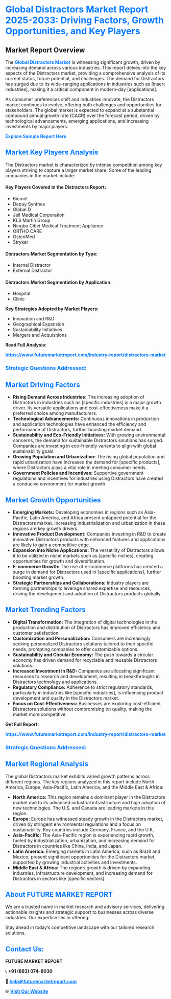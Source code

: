 <h1 style="color: #007BFF;">Global Distractors Market Report 2025-2033: Driving Factors, Growth Opportunities, and Key Players</h1>

<section id="overview">
<h2>Market Report Overview</h2>
<p>The <a href="https://www.futuremarketreport.com/industry-report/distractors-market" style="color: #007BFF; text-decoration: none;"><strong>Global Distractors Market</strong></a> is witnessing significant growth, driven by increasing demand across various industries. This report delves into the key aspects of the Distractors market, providing a comprehensive analysis of its current status, future potential, and challenges. The demand for Distractors has surged due to its wide-ranging applications in industries such as [insert industries], making it a critical component in modern-day [applications].</p>
<p>As consumer preferences shift and industries innovate, the Distractors market continues to evolve, offering both challenges and opportunities for stakeholders. The global market is expected to expand at a substantial compound annual growth rate (CAGR) over the forecast period, driven by technological advancements, emerging applications, and increasing investments by major players.</p>
</section>

<section id="overview">
<p><a href="https://www.futuremarketreport.com/request-sample/reportId=55770" style="color: #007BFF; text-decoration: none;"><strong>Explore Sample Report Here</strong></a></p>
</section>

<section id="key-players">
<h2 style="color: #007BFF;">Market Key Players Analysis</h2>
<p>The Distractors market is characterized by intense competition among key players striving to capture a larger market share. Some of the leading companies in the market include:</p>
<h4>Key Players Covered in the Distractors Report:</h4>
<ul><li>Biomet</li><li>Depuy Synthes</li><li>Global D</li><li>Jeil Medical Corporation</li><li>KLS Martin Group</li><li>Ningbo Cibei Medical Treatment Appliance</li><li>ORTHO CARE</li><li>OsteoMed</li><li>Stryker</li></ul>
<h4>Distractors Market Segmentation by Type:</h4>
<ul><li>Internal Distractor</li><li>External Distractor</li></ul>

<h4>Distractors Market Segmentation by Application:</h4>
<ul><li>Hospital</li><li>Clinic</li></ul>
<p><strong>Key Strategies Adopted by Market Players:</strong></p>
<ul>
<li>Innovation and R&D</li>
<li>Geographical Expansion</li>
<li>Sustainability Initiatives</li>
<li>Mergers and Acquisitions</li>
</ul>
</section>

<section>
<p><strong>Read Full Analysis: </strong></p><a href="https://www.futuremarketreport.com/industry-report/distractors-market" style="color: #007BFF; text-decoration: none;"><strong>https://www.futuremarketreport.com/industry-report/distractors-market</strong></a>
<h3 style="color: #007BFF;">Strategic Questions Addressed:</h3>
</section>

<section id="driving-factors">
<h2 style="color: #007BFF;">Market Driving Factors</h2>
<ul>
<li><strong>Rising Demand Across Industries:</strong> The increasing adoption of Distractors in industries such as [specific industries] is a major growth driver. Its versatile applications and cost-effectiveness make it a preferred choice among manufacturers.</li>
<li><strong>Technological Advancements:</strong> Continuous innovations in production and application technologies have enhanced the efficiency and performance of Distractors, further boosting market demand.</li>
<li><strong>Sustainability and Eco-Friendly Initiatives:</strong> With growing environmental concerns, the demand for sustainable Distractors solutions has surged. Companies are investing in eco-friendly variants to align with global sustainability goals.</li>
<li><strong>Growing Population and Urbanization:</strong> The rising global population and rapid urbanization have increased the demand for [specific products], where Distractors plays a vital role in meeting consumer needs.</li>
<li><strong>Government Policies and Incentives:</strong> Supportive government regulations and incentives for industries using Distractors have created a conducive environment for market growth.</li>
</ul>
</section>

<section id="growth-opportunities">
<h2 style="color: #007BFF;">Market Growth Opportunities</h2>
<ul>
<li><strong>Emerging Markets:</strong> Developing economies in regions such as Asia-Pacific, Latin America, and Africa present untapped potential for the Distractors market. Increasing industrialization and urbanization in these regions are key growth drivers.</li>
<li><strong>Innovative Product Development:</strong> Companies investing in R&D to create innovative Distractors products with enhanced features and applications are likely to gain a competitive edge.</li>
<li><strong>Expansion into Niche Applications:</strong> The versatility of Distractors allows it to be utilized in niche markets such as [specific niches], creating opportunities for growth and diversification.</li>
<li><strong>E-commerce Growth:</strong> The rise of e-commerce platforms has created a surge in demand for Distractors used in [specific applications], further boosting market growth.</li>
<li><strong>Strategic Partnerships and Collaborations:</strong> Industry players are forming partnerships to leverage shared expertise and resources, driving the development and adoption of Distractors products globally.</li>
</ul>
</section>

<section id="trending-factors">
<h2 style="color: #007BFF;">Market Trending Factors</h2>
<ul>
<li><strong>Digital Transformation:</strong> The integration of digital technologies in the production and distribution of Distractors has improved efficiency and customer satisfaction.</li>
<li><strong>Customization and Personalization:</strong> Consumers are increasingly seeking personalized Distractors solutions tailored to their specific needs, prompting companies to offer customizable options.</li>
<li><strong>Sustainability and Circular Economy:</strong> The push towards a circular economy has driven demand for recyclable and reusable Distractors solutions.</li>
<li><strong>Increased Investment in R&D:</strong> Companies are allocating significant resources to research and development, resulting in breakthroughs in Distractors technology and applications.</li>
<li><strong>Regulatory Compliance:</strong> Adherence to strict regulatory standards, particularly in industries like [specific industries], is influencing product development and quality in the Distractors market.</li>
<li><strong>Focus on Cost-Effectiveness:</strong> Businesses are exploring cost-efficient Distractors solutions without compromising on quality, making the market more competitive.</li>
</ul>
</section>

<section>
<p><strong>Get Full Report: </strong></p><a href="https://www.futuremarketreport.com/industry-report/distractors-market" style="color: #007BFF; text-decoration: none;"><strong>https://www.futuremarketreport.com/industry-report/distractors-market</strong></a>
<h3 style="color: #007BFF;">Strategic Questions Addressed:</h3>
</section>


<section id="regional-analysis">
<h2 style="color: #007BFF;">Market Regional Analysis</h2>
<p>The global Distractors market exhibits varied growth patterns across different regions. The key regions analyzed in this report include North America, Europe, Asia-Pacific, Latin America, and the Middle East & Africa:</p>
<ul>
<li><strong>North America:</strong> This region remains a dominant player in the Distractors market due to its advanced industrial infrastructure and high adoption of new technologies. The U.S. and Canada are leading markets in this region.</li>
<li><strong>Europe:</strong> Europe has witnessed steady growth in the Distractors market, driven by stringent environmental regulations and a focus on sustainability. Key countries include Germany, France, and the U.K.</li>
<li><strong>Asia-Pacific:</strong> The Asia-Pacific region is experiencing rapid growth, fueled by industrialization, urbanization, and increasing demand for Distractors in countries like China, India, and Japan.</li>
<li><strong>Latin America:</strong> Emerging markets in Latin America, such as Brazil and Mexico, present significant opportunities for the Distractors market, supported by growing industrial activities and investments.</li>
<li><strong>Middle East & Africa:</strong> The region’s growth is driven by expanding industries, infrastructure development, and increasing demand for Distractors in sectors like [specific sectors].</li>
</ul>
</section>

<footer>
<h2 style="color: #007BFF;">About FUTURE MARKET REPORT</h2>
<p>We are a trusted name in market research and advisory services, delivering actionable insights and strategic support to businesses across diverse industries. Our expertise lies in offering:</p>

<p>Stay ahead in today’s competitive landscape with our tailored research solutions.</p>

<h2 style="color: #007BFF;">Contact Us:</h2>
<p><strong>FUTURE MARKET REPORT</strong></p>
<p>📞 <strong>+91 (883) 074-8030</strong></p>
<p>📧 <strong><a href="mailto:help@futuremarketreport.com" style="color: #007BFF;">help@futuremarketreport.com</a></strong></p>
<p>🌐 <strong><a href="https://www.futuremarketreport.com/" style="color: #007BFF;">Visit Our Website</a></strong></p>
</footer>